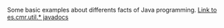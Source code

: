 Some basic examples about differents facts of Java programming.
<a target="_blank" href="https://cmoralejo.github.io/EjemplosFormacionJava/docs/apidocs/" >Link to es.cmr.util.* javadocs</a>
